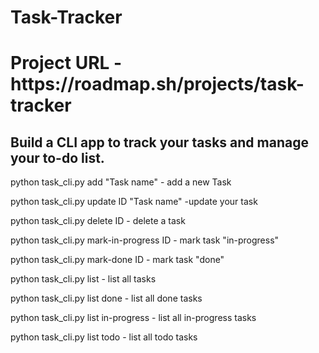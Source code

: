 # Task-Tracker
<h1>Project URL - https://roadmap.sh/projects/task-tracker</h1>
<h2>Build a CLI app to track your tasks and manage your to-do list.</h2>
<p>python task_cli.py add "Task name" - add a new Task</p>
<p>python task_cli.py update ID "Task name" -update your task</p>
<p>python task_cli.py delete ID - delete a task</p>
<p>python task_cli.py mark-in-progress ID - mark task "in-progress"</p>
<p>python task_cli.py mark-done ID - mark task "done"</p>
<p>python task_cli.py list - list all tasks</p>
<p>python task_cli.py list done - list all done tasks</p>
<p>python task_cli.py list in-progress - list all in-progress tasks</p>
<p>python task_cli.py list todo - list all todo tasks</p>

